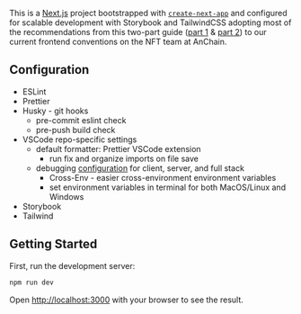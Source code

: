 This is a [Next.js](https://nextjs.org/) project bootstrapped with [`create-next-app`](https://github.com/vercel/next.js/tree/canary/packages/create-next-app) and configured for scalable development with Storybook and TailwindCSS adopting most of the recommendations from this two-part guide ([part 1](https://dev.to/alexeagleson/how-to-build-scalable-architecture-for-your-nextjs-project-2pb7) & [part 2](https://dev.to/alexeagleson/how-to-build-a-fullstack-nextjs-application-with-storybook-tailwindcss-2gfa)) to our current frontend conventions on the NFT team at AnChain.

## Configuration

- ESLint
- Prettier
- Husky - git hooks
  - pre-commit eslint check
  - pre-push build check
- VSCode repo-specific settings
  - default formatter: Prettier VSCode extension
    - run fix and organize imports on file save
  - debugging [configuration](https://nextjs.org/docs/advanced-features/debugging) for client, server, and full stack
    - Cross-Env - easier cross-environment environment variables
    - set environment variables in terminal for both MacOS/Linux and Windows
- Storybook
- Tailwind

## Getting Started

First, run the development server:

```bash
npm run dev
```

Open [http://localhost:3000](http://localhost:3000) with your browser to see the result.
